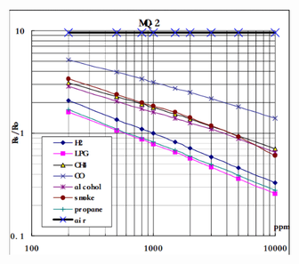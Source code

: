 ![alt tag](https://raw.githubusercontent.com/SeeedDocument/Grove-Gas_Sensor-MQ2/master/img/Gas_sensor_1.png)
